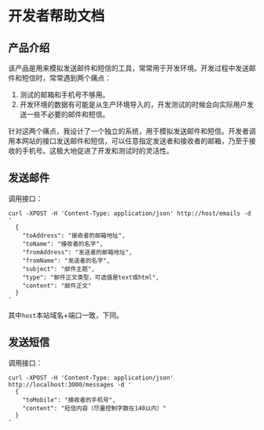 # 开发者帮助文档

## 产品介绍

该产品是用来模拟发送邮件和短信的工具，常常用于开发环境。开发过程中发送邮件和短信时，常常遇到两个痛点：

1. 测试的邮箱和手机号不够用。
2. 开发环境的数据有可能是从生产环境导入的，开发测试的时候会向实际用户发送一些不必要的邮件和短信。

针对这两个痛点，我设计了一个独立的系统，用于模拟发送邮件和短信。开发者调用本网站的接口发送邮件和短信，可以任意指定发送者和接收者的邮箱，乃至于接收的手机号。这极大地促进了开发和测试时的灵活性。

## 发送邮件

调用接口：

    curl -XPOST -H 'Content-Type: application/json' http://host/emails -d '
      {
        "toAddress": "接收者的邮箱地址",
        "toName": "接收者的名字",
        "fromAddress": "发送者的邮箱地址",
        "fromName": "发送者的名字",
        "subject": "邮件主题",
        "type": "邮件正文类型，可选值是text或html",
        "content": "邮件正文"
      }
    '

其中`host`本站域名+端口一致，下同。

## 发送短信

调用接口：

    curl -XPOST -H 'Content-Type: application/json' http://localhost:3000/messages -d '
      {
        "toMobile": "接收者的手机号",
        "content": "短信内容（尽量控制字数在140以内）"
      }
    '
